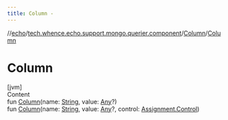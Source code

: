 ```yaml
---
title: Column -
---
```

//[echo](../../index.md)/[tech.whence.echo.support.mongo.querier.component](../index.md)/[Column](index.md)/[Column](-column.md)



# Column  
[jvm]  
Content  
fun [Column](-column.md)(name: [String](https://kotlinlang.org/api/latest/jvm/stdlib/kotlin/-string/index.html), value: [Any](https://kotlinlang.org/api/latest/jvm/stdlib/kotlin/-any/index.html)?)  
fun [Column](-column.md)(name: [String](https://kotlinlang.org/api/latest/jvm/stdlib/kotlin/-string/index.html), value: [Any](https://kotlinlang.org/api/latest/jvm/stdlib/kotlin/-any/index.html)?, control: [Assignment.Control](../../tech.whence.echo.dal.querier.component/-assignment/-control/index.md))  



